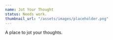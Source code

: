 ```yaml
---
name: Jot Your Thought
status: Needs work.
thumbnail_url: "/assets/images/placeholder.png"
---
```


A place to jot your thoughts.
